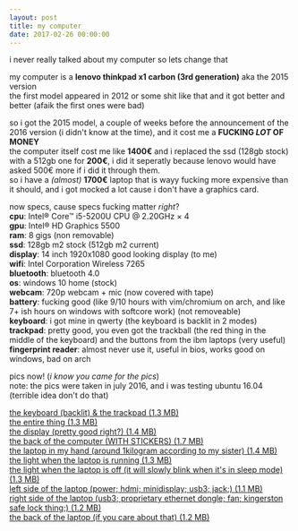 ```yaml
---
layout: post
title: my computer
date: 2017-02-26 00:00:00
---
```

i never really talked about my computer so lets change that  

my computer is a **lenovo thinkpad x1 carbon (3rd generation)** aka the 2015 version  
the first model appeared in 2012 or some shit like that and it got better and better (afaik the first ones were bad)  

so i got the 2015 model, a couple of weeks before the announcement of the 2016 version (i didn't know at the time), and it cost me a **FUCKING _LOT_ OF MONEY**  
the computer itself cost me like **1400€** and i replaced the ssd (128gb stock) with a 512gb one for **200€**, i did it seperatly because lenovo would have asked 500€ more if i did it through them.  
so i have a _(almost)_ **1700€** laptop that is wayy fucking more expensive than it should, and i got mocked a lot cause i don't have a graphics card.

now specs, cause specs fucking matter _right_?  
**cpu**: Intel® Core™ i5-5200U CPU @ 2.20GHz × 4  
**gpu**: Intel® HD Graphics 5500  
**ram**: 8 gigs (non removable)  
**ssd**: 128gb m2 stock (512gb m2 current)  
**display**: 14 inch 1920x1080 good looking display (to me)  
**wifi**: Intel Corporation Wireless 7265  
**bluetooth**: bluetooth 4.0  
**os**: windows 10 home (stock)  
**webcam**: 720p webcam + mic (now covered with tape)  
**battery**: fucking good (like 9/10 hours with vim/chromium on arch, and like 7+ ish hours on windows with softcore work) (not removeable)  
**keyboard**: i got mine in qwerty (the keyboard is backlit in 2 modes)  
**trackpad**: pretty good, you even got the trackball (the red thing in the middle of the keyboard) and the buttons from the ibm laptops (very useful)  
**fingerprint reader**: almost never use it, useful in bios, works good on windows, bad on arch  

pics now! (_i know you came for the pics_)  
note: the pics were taken in july 2016, and i was testing ubuntu 16.04 (terrible idea don't do that)  

[the keyboard (backlit) & the trackpad (1.3 MB)](http://s.philippeloctaux.com/my-computer/img_3667.jpg)  
[the entire thing (1.3 MB)](http://s.philippeloctaux.com/my-computer/img_3668.jpg)  
[the display (pretty good right?) (1.4 MB)](http://s.philippeloctaux.com/my-computer/img_3670.jpg)  
[the back of the computer (WITH STICKERS) (1.7 MB)](http://s.philippeloctaux.com/my-computer/img_3671.jpg)  
[the laptop in my hand (around 1kilogram according to my sister) (1.4 MB)](http://s.philippeloctaux.com/my-computer/img_3672.jpg)  
[the light when the laptop is running (1.3 MB)](http://s.philippeloctaux.com/my-computer/img_3673.jpg)  
[the light when the laptop is off (it will slowly blink when it's in sleep mode) (1.3 MB)](http://s.philippeloctaux.com/my-computer/img_3674.jpg)  
[left side of the laptop (power; hdmi; minidisplay; usb3; jack;) (1.1 MB)](http://s.philippeloctaux.com/my-computer/img_3675.jpg)  
[right side of the laptop (usb3; proprietary ethernet dongle; fan; kingerston safe lock thing;) (1.2 MB)](http://s.philippeloctaux.com/my-computer/img_3676.jpg)  
[the back of the laptop (if you care about that) (1.2 MB)](http://s.philippeloctaux.com/my-computer/img_3677.jpg)  
